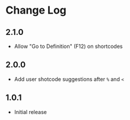 # Change Log

## 2.1.0  
- Allow "Go to Definition" (F12) on shortcodes

## 2.0.0  
- Add user shotcode suggestions after `%` and `<`  

## 1.0.1
- Initial release